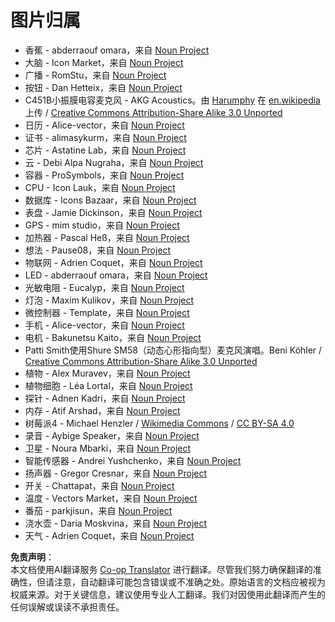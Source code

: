<!--
CO_OP_TRANSLATOR_METADATA:
{
  "original_hash": "4506d33bbda7acc0ab20980172687090",
  "translation_date": "2025-08-24T20:52:03+00:00",
  "source_file": "attributions.md",
  "language_code": "zh"
}
-->
# 图片归属

* 香蕉 - abderraouf omara，来自 [Noun Project](https://thenounproject.com)
* 大脑 - Icon Market，来自 [Noun Project](https://thenounproject.com)
* 广播 - RomStu，来自 [Noun Project](https://thenounproject.com)
* 按钮 - Dan Hetteix，来自 [Noun Project](https://thenounproject.com)
* C451B小振膜电容麦克风 - AKG Acoustics。由 [Harumphy](https://en.wikipedia.org/wiki/User:Harumphy) 在 [en.wikipedia](https://en.wikipedia.org/) 上传 / [Creative Commons Attribution-Share Alike 3.0 Unported](https://creativecommons.org/licenses/by-sa/3.0/deed.en)
* 日历 - Alice-vector，来自 [Noun Project](https://thenounproject.com)
* 证书 - alimasykurm，来自 [Noun Project](https://thenounproject.com)
* 芯片 - Astatine Lab，来自 [Noun Project](https://thenounproject.com)
* 云 - Debi Alpa Nugraha，来自 [Noun Project](https://thenounproject.com)
* 容器 - ProSymbols，来自 [Noun Project](https://thenounproject.com)
* CPU - Icon Lauk，来自 [Noun Project](https://thenounproject.com)
* 数据库 - Icons Bazaar，来自 [Noun Project](https://thenounproject.com)
* 表盘 - Jamie Dickinson，来自 [Noun Project](https://thenounproject.com)
* GPS - mim studio，来自 [Noun Project](https://thenounproject.com)
* 加热器 - Pascal Heß，来自 [Noun Project](https://thenounproject.com)
* 想法 - Pause08，来自 [Noun Project](https://thenounproject.com)
* 物联网 - Adrien Coquet，来自 [Noun Project](https://thenounproject.com)
* LED - abderraouf omara，来自 [Noun Project](https://thenounproject.com)
* 光敏电阻 - Eucalyp，来自 [Noun Project](https://thenounproject.com)
* 灯泡 - Maxim Kulikov，来自 [Noun Project](https://thenounproject.com)
* 微控制器 - Template，来自 [Noun Project](https://thenounproject.com)
* 手机 - Alice-vector，来自 [Noun Project](https://thenounproject.com)
* 电机 - Bakunetsu Kaito，来自 [Noun Project](https://thenounproject.com)
* Patti Smith使用Shure SM58（动态心形指向型）麦克风演唱。Beni Köhler / [Creative Commons Attribution-Share Alike 3.0 Unported](https://creativecommons.org/licenses/by-sa/3.0/deed.en)
* 植物 - Alex Muravev，来自 [Noun Project](https://thenounproject.com)
* 植物细胞 - Léa Lortal，来自 [Noun Project](https://thenounproject.com)
* 探针 - Adnen Kadri，来自 [Noun Project](https://thenounproject.com)
* 内存 - Atif Arshad，来自 [Noun Project](https://thenounproject.com)
* 树莓派4 - Michael Henzler / [Wikimedia Commons](https://commons.wikimedia.org/wiki/Main_Page) / [CC BY-SA 4.0](https://creativecommons.org/licenses/by-sa/4.0/)
* 录音 - Aybige Speaker，来自 [Noun Project](https://thenounproject.com)
* 卫星 - Noura Mbarki，来自 [Noun Project](https://thenounproject.com)
* 智能传感器 - Andrei Yushchenko，来自 [Noun Project](https://thenounproject.com)
* 扬声器 - Gregor Cresnar，来自 [Noun Project](https://thenounproject.com)
* 开关 - Chattapat，来自 [Noun Project](https://thenounproject.com)
* 温度 - Vectors Market，来自 [Noun Project](https://thenounproject.com)
* 番茄 - parkjisun，来自 [Noun Project](https://thenounproject.com)
* 浇水壶 - Daria Moskvina，来自 [Noun Project](https://thenounproject.com)
* 天气 - Adrien Coquet，来自 [Noun Project](https://thenounproject.com)

**免责声明**：  
本文档使用AI翻译服务 [Co-op Translator](https://github.com/Azure/co-op-translator) 进行翻译。尽管我们努力确保翻译的准确性，但请注意，自动翻译可能包含错误或不准确之处。原始语言的文档应被视为权威来源。对于关键信息，建议使用专业人工翻译。我们对因使用此翻译而产生的任何误解或误读不承担责任。